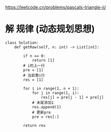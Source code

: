 https://leetcode.cn/problems/pascals-triangle-ii/
# 解 规律 (动态规划思想)
```python3
class Solution:
    def getRow(self, n: int) -> List[int]:

        if n == 0:
            return [1]
        # i的上一行
        pre = [1]
        # 当前第i行
        res = [1]

        for i in range(1, n + 1):
            for j in range(1, i):
                res[j] = pre[j - 1] + pre[j]
            # 末尾添加1
            res.append(1)
            # 更新pre
            pre = res[:]

        return res
